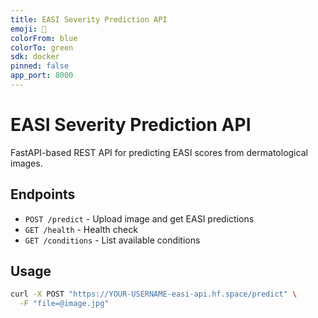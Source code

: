 ```yaml
---
title: EASI Severity Prediction API
emoji: 🔬
colorFrom: blue
colorTo: green
sdk: docker
pinned: false
app_port: 8000
---
```


# EASI Severity Prediction API

FastAPI-based REST API for predicting EASI scores from dermatological images.

## Endpoints
- `POST /predict` - Upload image and get EASI predictions
- `GET /health` - Health check
- `GET /conditions` - List available conditions

## Usage
```bash
curl -X POST "https://YOUR-USERNAME-easi-api.hf.space/predict" \
  -F "file=@image.jpg"
